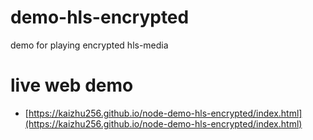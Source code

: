 # demo-hls-encrypted
demo for playing encrypted hls-media

# live web demo
- [https://kaizhu256.github.io/node-demo-hls-encrypted/index.html](https://kaizhu256.github.io/node-demo-hls-encrypted/index.html)
